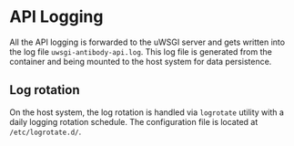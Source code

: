 # API Logging

All the API logging is forwarded to the uWSGI server and gets written into the log file `uwsgi-antibody-api.log`. This log file is generated from the container and being mounted to the host system for data persistence.

## Log rotation

On the host system, the log rotation is handled via `logrotate` utility with a daily logging rotation schedule. The configuration file is located at `/etc/logrotate.d/`.
